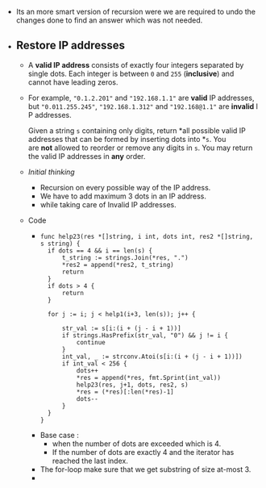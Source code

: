 - Its an more smart version of recursion were we are required to undo the changes done to find an answer which was not needed.
- ## Restore IP addresses
	- A **valid IP address** consists of exactly four integers separated by single dots. Each integer is between `0` and `255` (**inclusive**) and cannot have leading zeros.
	- For example, `"0.1.2.201"` and `"192.168.1.1"` are **valid** IP addresses, but `"0.011.255.245"`, `"192.168.1.312"` and `"192.168@1.1"` are **invalid** IP addresses.
	  
	  Given a string `s` containing only digits, return *all possible valid IP addresses that can be formed by inserting dots into *`s`. You are **not** allowed to reorder or remove any digits in `s`. You may return the valid IP addresses in **any** order.
	- _Initial thinking_
		- Recursion on every possible way of the IP address.
		- We have to add maximum 3 dots in an IP address.
		- while taking  care of Invalid IP addresses.
	- Code
		- ```
		  func help23(res *[]string, i int, dots int, res2 *[]string, s string) {
		  	if dots == 4 && i == len(s) {
		  		t_string := strings.Join(*res, ".")
		  		*res2 = append(*res2, t_string)
		  		return
		  	}
		  	if dots > 4 {
		  		return
		  	}
		  
		  	for j := i; j < help1(i+3, len(s)); j++ {
		  
		  		str_val := s[i:(i + (j - i + 1))]
		  		if strings.HasPrefix(str_val, "0") && j != i {
		  			continue
		  		}
		  		int_val, _ := strconv.Atoi(s[i:(i + (j - i + 1))])
		  		if int_val < 256 {
		  			dots++
		  			*res = append(*res, fmt.Sprint(int_val))
		  			help23(res, j+1, dots, res2, s)
		  			*res = (*res)[:len(*res)-1]
		  			dots--
		  		}
		  	}
		  }
		  ```
		- Base case :
			- when the number of dots are exceeded which is 4.
			- If the number of dots are exactly 4 and the iterator has reached the last index.
		- The for-loop make sure that we get substring of size at-most 3.
		-